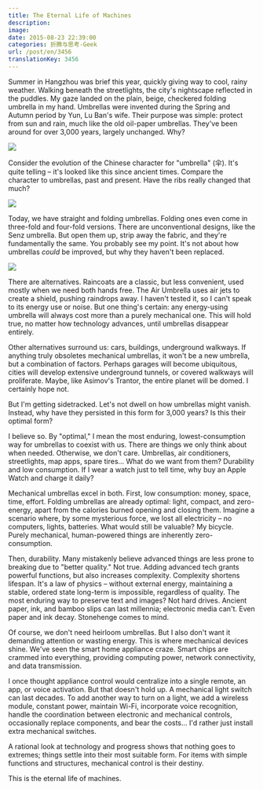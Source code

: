 ```yaml
---
title: The Eternal Life of Machines
description:
image:
date: 2015-08-23 22:39:00
categories: 折腾与思考-Geek
url: /post/en/3456
translationKey: 3456
---
```


Summer in Hangzhou was brief this year, quickly giving way to cool, rainy weather. Walking beneath the streetlights, the city's nightscape reflected in the puddles. My gaze landed on the plain, beige, checkered folding umbrella in my hand. Umbrellas were invented during the Spring and Autumn period by Yun, Lu Ban's wife. Their purpose was simple: protect from sun and rain, much like the old oil-paper umbrellas. They've been around for over 3,000 years, largely unchanged. Why?

![](https://cdn.victor42.work/posts/2015-08/08-23/2.png)

Consider the evolution of the Chinese character for "umbrella" (伞). It's quite telling – it's looked like this since ancient times. Compare the character to umbrellas, past and present. Have the ribs really changed that much?

![](https://cdn.victor42.work/posts/2015-08/08-23/1.jpeg)

Today, we have straight and folding umbrellas. Folding ones even come in three-fold and four-fold versions. There are unconventional designs, like the Senz umbrella. But open them up, strip away the fabric, and they're fundamentally the same. You probably see my point. It's not about how umbrellas *could* be improved, but why they haven't been replaced.

![](https://cdn.victor42.work/posts/2015-08/08-23/3.jpg)

There are alternatives. Raincoats are a classic, but less convenient, used mostly when we need both hands free. The Air Umbrella uses air jets to create a shield, pushing raindrops away. I haven't tested it, so I can't speak to its energy use or noise. But one thing's certain: any energy-using umbrella will always cost more than a purely mechanical one. This will hold true, no matter how technology advances, until umbrellas disappear entirely.

Other alternatives surround us: cars, buildings, underground walkways. If anything truly obsoletes mechanical umbrellas, it won't be a new umbrella, but a combination of factors. Perhaps garages will become ubiquitous, cities will develop extensive underground tunnels, or covered walkways will proliferate. Maybe, like Asimov's Trantor, the entire planet will be domed. I certainly hope not.

But I'm getting sidetracked. Let's not dwell on how umbrellas might vanish. Instead, why have they persisted in this form for 3,000 years? Is this their optimal form?

I believe so. By "optimal," I mean the most enduring, lowest-consumption way for umbrellas to coexist with us. There are things we only think about when needed. Otherwise, we don't care. Umbrellas, air conditioners, streetlights, map apps, spare tires... What do we want from them? Durability and low consumption. If I wear a watch just to tell time, why buy an Apple Watch and charge it daily?

Mechanical umbrellas excel in both. First, low consumption: money, space, time, effort. Folding umbrellas are already optimal: light, compact, and zero-energy, apart from the calories burned opening and closing them. Imagine a scenario where, by some mysterious force, we lost all electricity – no computers, lights, batteries. What would still be valuable? My bicycle. Purely mechanical, human-powered things are inherently zero-consumption.

Then, durability. Many mistakenly believe advanced things are less prone to breaking due to "better quality." Not true. Adding advanced tech grants powerful functions, but also increases complexity. Complexity shortens lifespan. It's a law of physics – without external energy, maintaining a stable, ordered state long-term is impossible, regardless of quality. The most enduring way to preserve text and images? Not hard drives. Ancient paper, ink, and bamboo slips can last millennia; electronic media can't. Even paper and ink decay. Stonehenge comes to mind.

Of course, we don't need heirloom umbrellas. But I also don't want it demanding attention or wasting energy. This is where mechanical devices shine. We've seen the smart home appliance craze. Smart chips are crammed into everything, providing computing power, network connectivity, and data transmission.

I once thought appliance control would centralize into a single remote, an app, or voice activation. But that doesn't hold up. A mechanical light switch can last decades. To add another way to turn on a light, we add a wireless module, constant power, maintain Wi-Fi, incorporate voice recognition, handle the coordination between electronic and mechanical controls, occasionally replace components, and bear the costs... I'd rather just install extra mechanical switches.

A rational look at technology and progress shows that nothing goes to extremes; things settle into their most suitable form. For items with simple functions and structures, mechanical control is their destiny.

This is the eternal life of machines.